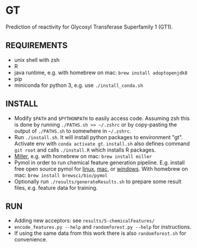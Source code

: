 # GT
Prediction of reactivity for Glycosyl Transferase Superfamily 1 (GT1).

## REQUIREMENTS
- unix shell with zsh
- R
- java runtime, e.g. with homebrew on mac: `brew install adoptopenjdk8`
- pip
- miniconda for python 3, e.g. use `./install_conda.sh`

## INSTALL
- Modify `$PATH` and `$PYTHONPATH` to easily access code. Assuming zsh this is done by running `./PATHS.sh >> ~/.zshrc` or by copy-pasting the output of `./PATHS.sh` to somewhere in `~/.zshrc`.
- Run `./install.sh`. It will install python packages to environment "gt". Activate env with `conda activate gt`. `install.sh` also defines command `git root` and calls `./install.R` which installs R packages.
- [Miller](https://github.com/johnkerl/miller), e.g. with homebrew on mac: `brew install miller`
- Pymol in order to run chemical feature generation pipeline. E.g. install free open source pymol for [linux](https://pymolwiki.org/index.php/Linux_Install), [mac](https://pymolwiki.org/index.php/MAC_Install), or [windows](https://pymolwiki.org/index.php/Windows_Install). With homebrew on mac: `brew install brewsci/bio/pymol`
- Optionally run `./results/generateResults.sh` to prepare some result files, e.g. feature data for training.

## RUN
- Adding new acceptors: see `results/5-chemicalFeatures/`
- `encode_features.py --help` and `randomforest.py --help` for instructions.
- If using the same data from this work there is also `randomforest.sh` for convenience.

